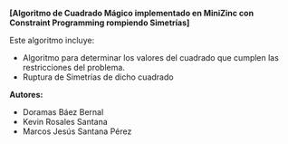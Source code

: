 **[Algoritmo de Cuadrado Mágico implementado en MiniZinc con Constraint Programming rompiendo Simetrías]**

Este algoritmo incluye:

- Algoritmo para determinar los valores del cuadrado que cumplen las restricciones del problema.
- Ruptura de Simetrías de dicho cuadrado

**Autores:**

- Doramas Báez Bernal
- Kevin Rosales Santana
- Marcos Jesús Santana Pérez

